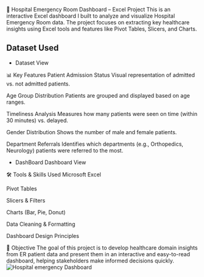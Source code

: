 🏥 Hospital Emergency Room Dashboard – Excel Project
This is an interactive Excel dashboard I built to analyze and visualize Hospital Emergency Room data. The project focuses on extracting key healthcare insights using Excel tools and features like Pivot Tables, Slicers, and Charts.
## Dataset Used
- <a herf="https://github.com/vivekanand200108/excel-project/blob/main/Hospital%20Dashboard.xlsx">Dataset View</a>

📊 Key Features
Patient Admission Status
Visual representation of admitted vs. not admitted patients.

Age Group Distribution
Patients are grouped and displayed based on age ranges.

Timeliness Analysis
Measures how many patients were seen on time (within 30 minutes) vs. delayed.

Gender Distribution
Shows the number of male and female patients.

Department Referrals
Identifies which departments (e.g., Orthopedics, Neurology) patients were referred to the most.

- DashBoard <a herf="https://github.com/vivekanand200108/excel-project/blob/main/Hospital%20emergency%20Dashboard.png">Dashboard View</a>

🛠 Tools & Skills Used
Microsoft Excel

Pivot Tables

Slicers & Filters

Charts (Bar, Pie, Donut)

Data Cleaning & Formatting

Dashboard Design Principles

📌 Objective
The goal of this project is to develop healthcare domain insights from ER patient data and present them in an interactive and easy-to-read dashboard, helping stakeholders make informed decisions quickly.
![Hospital emergency Dashboard](https://github.com/user-attachments/assets/15bd5ae2-206e-44f2-aca7-c224b5aa304f)
